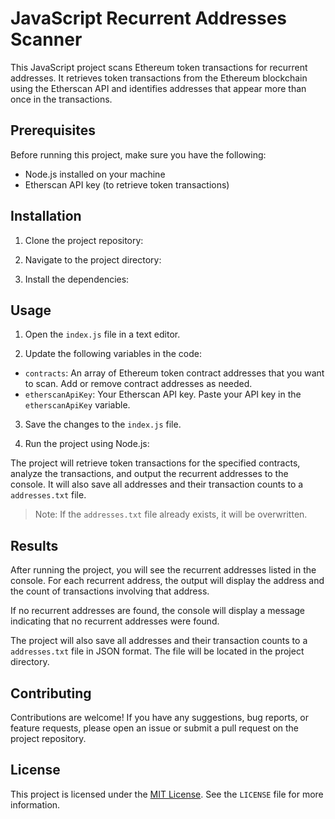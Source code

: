 # JavaScript Recurrent Addresses Scanner

This JavaScript project scans Ethereum token transactions for recurrent addresses. It retrieves token transactions from the Ethereum blockchain using the Etherscan API and identifies addresses that appear more than once in the transactions.

## Prerequisites

Before running this project, make sure you have the following:

- Node.js installed on your machine
- Etherscan API key (to retrieve token transactions)

## Installation

1. Clone the project repository:


2. Navigate to the project directory:


3. Install the dependencies:


## Usage

1. Open the `index.js` file in a text editor.

2. Update the following variables in the code:

- `contracts`: An array of Ethereum token contract addresses that you want to scan. Add or remove contract addresses as needed.
- `etherscanApiKey`: Your Etherscan API key. Paste your API key in the `etherscanApiKey` variable.

3. Save the changes to the `index.js` file.

4. Run the project using Node.js:


The project will retrieve token transactions for the specified contracts, analyze the transactions, and output the recurrent addresses to the console. It will also save all addresses and their transaction counts to a `addresses.txt` file.

> Note: If the `addresses.txt` file already exists, it will be overwritten.

## Results

After running the project, you will see the recurrent addresses listed in the console. For each recurrent address, the output will display the address and the count of transactions involving that address.

If no recurrent addresses are found, the console will display a message indicating that no recurrent addresses were found.

The project will also save all addresses and their transaction counts to a `addresses.txt` file in JSON format. The file will be located in the project directory.

## Contributing

Contributions are welcome! If you have any suggestions, bug reports, or feature requests, please open an issue or submit a pull request on the project repository.

## License

This project is licensed under the [MIT License](https://opensource.org/licenses/MIT). See the `LICENSE` file for more information.
